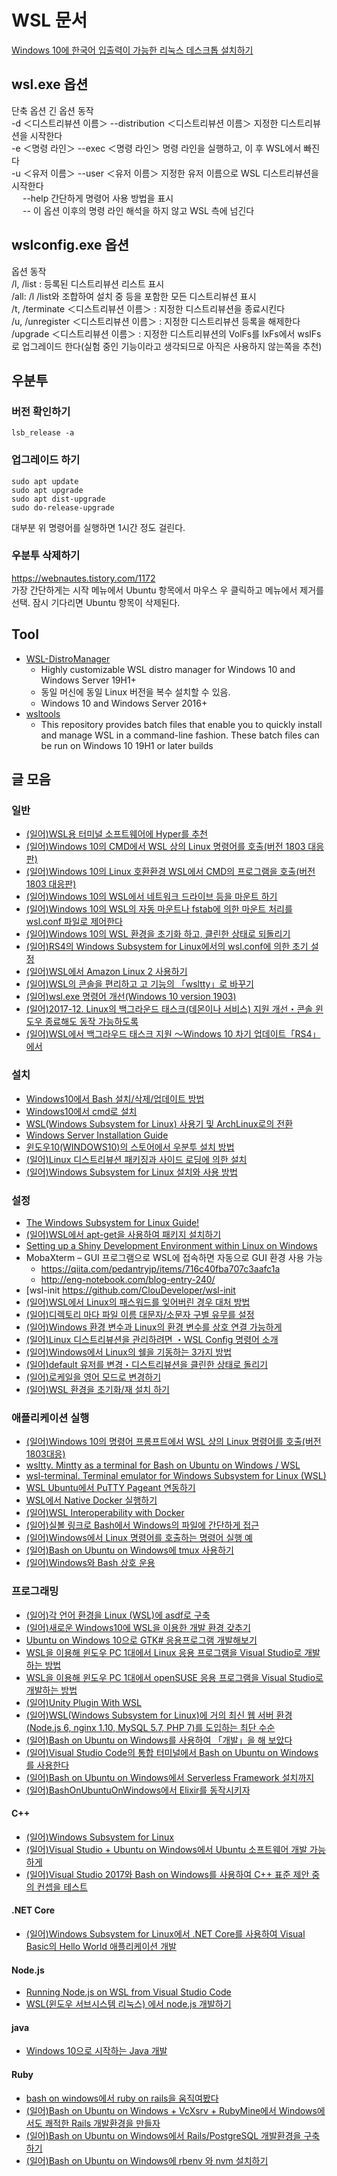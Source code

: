 # WSL 문서
[Windows 10에 한국어 입출력이 가능한 리눅스 데스크톱 설치하기](https://medium.com/rkttu/windows-10%EC%97%90-%ED%95%9C%EA%B5%AD%EC%96%B4-%EC%9E%85%EC%B6%9C%EB%A0%A5%EC%9D%B4-%EA%B0%80%EB%8A%A5%ED%95%9C-%EB%A6%AC%EB%88%85%EC%8A%A4-%EB%8D%B0%EC%8A%A4%ED%81%AC%ED%86%B1-%EC%84%A4%EC%B9%98%ED%95%98%EA%B8%B0-77208fb019db)  
    
## wsl.exe 옵션
단축 옵션		긴 옵션	동작  
-d ＜디스트리뷰션 이름＞		--distribution ＜디스트리뷰션 이름＞	지정한 디스트리뷰션을 시작한다  
-e ＜명령 라인＞	--exec ＜명령 라인＞	명령 라인을 실행하고, 이 후 WSL에서 빠진다  
-u ＜유저 이름＞	--user ＜유저 이름＞	지정한 유저 이름으로 WSL 디스트리뷰션을 시작한다  
　						--help						간단하게 명령어 사용 방법을 표시  
　						--							이 옵션 이후의 명령 라인 해석을 하지 않고 WSL 측에 넘긴다  
  
  
## wslconfig.exe 옵션
옵션	동작  
/l, /list :		등록된 디스트리뷰션 리스트 표시  
/all:		/l /list와 조합하여 설치 중 등을 포함한 모든 디스트리뷰션 표시  
/t, /terminate ＜디스트리뷰션 이름＞ :		지정한 디스트리뷰션을 종료시킨다  
/u, /unregister ＜디스트리뷰션 이름＞ :		지정한 디스트리뷰션 등록을 해제한다  
/upgrade ＜디스트리뷰션 이름＞ :		지정한 디스트리뷰션의 VolFs를 lxFs에서 wslFs로 업그레이드 한다(실험 중인 기능이라고 생각되므로 아직은 사용하지 않는쪽을 추천)  
  
  
  
## 우분투 
### 버전 확인하기  
  
```
lsb_release -a
```
  
  
### 업그레이드 하기
  
```
sudo apt update
sudo apt upgrade
sudo apt dist-upgrade
sudo do-release-upgrade
```  
대부분 위 명령어를 실행하면 1시간 정도 걸린다.  
  
  
### 우분투 삭제하기  
https://webnautes.tistory.com/1172  
가장 간단하게는 시작 메뉴에서 Ubuntu 항목에서 마우스 우 클릭하고 메뉴에서 제거를 선택. 잠시 기다리면 Ubuntu 항목이 삭제된다.    
  
  
  
## Tool
- [WSL-DistroManager](https://github.com/rkttu/WSL-DistroManager )
    - Highly customizable WSL distro manager for Windows 10 and Windows Server 19H1+
    - 동일 머신에 동일 Linux 버전을 복수 설치할 수 있음.
    - Windows 10 and Windows Server 2016+
- [wsltools](https://github.com/rkttu/wsltools )
    - This repository provides batch files that enable you to quickly install and manage WSL in a command-line fashion. These batch files can be run on Windows 10 19H1 or later builds
  
  
  
## 글 모음 
  
### 일반
- [(일어)WSL용 터미널 소프트웨어에 Hyper를 추천](https://qiita.com/WGG_SH/items/65416692d545f888c6a9  )  
- [(일어)Windows 10의 CMD에서 WSL 상의 Linux 명령어를 호출(버전 1803 대응판)](http://www.atmarkit.co.jp/ait/articles/1805/24/news022.html  )  
- [(일어)Windows 10의 Linux 호환환경 WSL에서 CMD의 프로그램을 호출(버전 1803 대응판)](http://www.atmarkit.co.jp/ait/articles/1805/31/news052.html   )
- [(일어)Windows 10의 WSL에서 네트워크 드라이브 등을 마운트 하기](http://www.atmarkit.co.jp/ait/articles/1806/08/news042.html )
- [(일어)Windows 10의 WSL의 자동 마운트나 fstab에 의한 마운트 처리를 wsl.conf 파일로 제어한다](http://www.atmarkit.co.jp/ait/articles/1807/12/news036.html ) 
- [(일어)Windows 10의 WSL 환경을 초기화 하고, 클린한 상태로 되돌리기](http://www.atmarkit.co.jp/ait/articles/1807/06/news028.html )  
- [(일어)RS4의 Windows Subsystem for Linux에서의 wsl.conf에 의한 초기 설정](http://ascii.jp/elem/000/001/634/1634120/ )  
- [(일어)WSL에서 Amazon Linux 2 사용하기](https://qiita.com/noumia/items/9fecd2a7c3ea4acb696e )  
- [(일어)WSL의 콘솔을 편리하고 고 기능의 「wsltty」로 바꾸기](http://www.atmarkit.co.jp/ait/articles/1812/13/news031.html )  
- [(일어)wsl.exe 명령어 개선(Windows 10 version 1903)](https://kledgeb.blogspot.com/2019/02/wsl-168-wslexewindows-10-version-1903.html )
- [(일어)2017-12. Linux의 백그라운드 태스크(데몬이나 서비스) 지원 개선・콘솔 윈도우 종료해도 동작 가능하도록](https://kledgeb.blogspot.kr/2017/12/wsl-124-linux.html  )
- [(일어)WSL에서 백그라우드 태스크 지원 ～Windows 10 차기 업데이트「RS4」에서](https://forest.watch.impress.co.jp/docs/news/1095045.html  )
   
  
### 설치
- [Windows10에서 Bash 설치/삭제/업데이트 방법](https://blog.gaerae.com/2016/08/install-bash-windows-10.html )
- [Windows10에서 cmd로 설치](https://docs.microsoft.com/en-us/windows/wsl/install-manual )
- [WSL(Windows Subsystem for Linux) 사용기 및 ArchLinux로의 전환](https://blog.naver.com/youseok0/221220130943 )
- [Windows Server Installation Guide](https://docs.microsoft.com/en-us/windows/wsl/install-on-server )
- [윈도우10(WINDOWS10)의 스토어에서 우분투 설치 방법](http://psychoria.tistory.com/archive/20171019 )
- [(일어)Linux 디스트리뷰션 패키징과 사이드 로딩에 의한 설치](https://opcdiary.net/?p=41132 )
- [(일어)Windows Subsystem for Linux 설치와 사용 방법](http://www.buildinsider.net/enterprise/bashonwindows/01 )
        
    
### 설정
- [The Windows Subsystem for Linux Guide!](http://wsl-guide.org/en/latest/ )
- [(일어)WSL에서 apt-get을 사용하여 패키지 설치하기](http://www.atmarkit.co.jp/ait/articles/1608/24/news038.html )
- [Setting up a Shiny Development Environment within Linux on Windows](https://www.hanselman.com/blog/SettingUpAShinyDevelopmentEnvironmentWithinLinuxOnWindows10.aspx )
- MobaXterm – GUI 프로그램으로 WSL에 접속하면 자동으로 GUI 환경 사용 가능
    - https://qiita.com/pedantryjp/items/716c40fba707c3aafc1a
    - http://eng-notebook.com/blog-entry-240/
- [wsl-init  https://github.com/ClouDeveloper/wsl-init
- [(일어)WSL에서 Linux의 패스워드를 잊어버린 경우 대처 방법](https://linuxfan.info/wsl-password-reset )
- [(일어)디렉토리 마다 파일 이름 대문자/소문자 구별 유무를 설정](https://kledgeb.blogspot.kr/2018/03/wsl-136.html )
- [(일어)Windows 환경 변수과 Linux의 환경 변수를 상호 연결 가능하게](https://kledgeb.blogspot.kr/2017/12/wsl-128-windowslinux.html )
- [(일어)Linux 디스트리뷰션을 관리하려면 ・WSL Config 명령어 소개](https://kledgeb.blogspot.kr/2017/12/wsl-121-linuxwsl-config.html )
- [(일어)Windows에서 Linux의 쉘을 기동하는 3가지 방법](https://kledgeb.blogspot.kr/2017/12/wsl-122-windowslinux3.html )
- [(일어)default 유저를 변경・디스트리뷰션을 클린한 상태로 돌리기](https://kledgeb.blogspot.kr/2017/12/wsl-123.html )
- [(일어)로케일을 영어 모드로 변경하기](http://www.atmarkit.co.jp/ait/articles/1610/14/news033.html )
- [(일어)WSL 환경을 초기화/재 설치 하기](http://www.atmarkit.co.jp/ait/articles/1610/05/news033.html )
  
  
### 애플리케이션 실행
- [(일어)Windows 10의 명령어 프롬프트에서 WSL 상의 Linux 명령어를 호출(버전 1803대응)](http://www.atmarkit.co.jp/ait/articles/1805/24/news022.html )
- [wsltty. Mintty as a terminal for Bash on Ubuntu on Windows / WSL](https://github.com/mintty/wsltty )
- [wsl-terminal. Terminal emulator for Windows Subsystem for Linux (WSL)](https://goreliu.github.io/wsl-terminal/ )
- [WSL Ubuntu에서 PuTTY Pageant 연동하기](https://medium.com/@rkttu/wsl-ubuntu%EC%97%90%EC%84%9C-putty-pageant-%EC%97%B0%EB%8F%99%ED%95%98%EA%B8%B0-942660a32041 )
- [WSL에서 Native Docker 실행하기](https://medium.com/@rkttu/wsl%EC%97%90%EC%84%9C-native-docker-%EC%8B%A4%ED%96%89%ED%95%98%EA%B8%B0-ff75b1627a87 )
- [(일어)WSL Interoperability with Docker](https://opcdiary.net/?p=38867 )
- [(일어)실볼 링크로 Bash에서 Windows의 파일에 간단하게 접근](https://kledgeb.blogspot.kr/2017/01/wsl-70-bashwindows.html )
- [(일어)Windows에서 Linux 명령어를 호출하는 명령어 실행 예](https://kledgeb.blogspot.kr/2016/10/wsl-50-windowslinux.html )
- [(일어)Bash on Ubuntu on Windows에 tmux 사용하기](https://kledgeb.blogspot.kr/2016/06/wsl-23-bash-on-ubuntu-on-windowstmux.html )
- [(일어)Windows와 Bash 상호 운용](https://kledgeb.blogspot.kr/2016/11/wsl-53-windowsbash.html )
  
  
### 프로그래밍
- [(일어)각 언어 환경을 Linux (WSL)에 asdf로 구축](https://qiita.com/kikuchi_kentaro/items/d951fa7ca7c9c29a77dc )
- [(일어)새로운 Windows10에 WSL을 이용한 개발 환경 갖추기](https://qiita.com/b-inary/items/0f29a825f041787430ff )   	  
- [Ubuntu on Windows 10으로 GTK# 응용프로그램 개발해보기](http://rkttu.com/2016/08/07/ubuntu-on-windows-10%EC%9C%BC%EB%A1%9C-gtk-%EC%9D%91%EC%9A%A9%ED%94%84%EB%A1%9C%EA%B7%B8%EB%9E%A8-%EA%B0%9C%EB%B0%9C%ED%95%B4%EB%B3%B4%EA%B8%B0/ )
- [WSL을 이용해 윈도우 PC 1대에서 Linux 응용 프로그램을 Visual Studio로 개발하는 방법](http://www.sysnet.pe.kr/2/0/11390 )
- [WSL을 이용해 윈도우 PC 1대에서 openSUSE 응용 프로그램을 Visual Studio로 개발하는 방법](http://www.sysnet.pe.kr/2/0/11391 )
- [(일어)Unity Plugin With WSL](https://github.com/keijiro/UnityPluginWithWSL )
- [(일어)WSL(Windows Subsystem for Linux)에 거의 최신 웹 서버 환경(Node.js 6, nginx 1.10, MySQL 5.7, PHP 7)를 도입하는 최단 수순](http://qiita.com/kent_ocean/items/dc252b5d8183dfc6da57 )
- [(일어)Bash on Ubuntu on Windows를 사용하여 「개발」을 해 보았다](http://www.buildinsider.net/enterprise/bashonwindows/02 )
- [(일어)Visual Studio Code의 통합 터미널에서 Bash on Ubuntu on Windows를 사용한다](http://qiita.com/horihiro/items/d1845d6326b7aba6a7f7 )
- [(일어)Bash on Ubuntu on Windows에서 Serverless Framework 설치까지](http://qiita.com/saitotak/items/dcd7d59a4e75242d46dc )
- [(일어)BashOnUbuntuOnWindows에서 Elixir를 동작시키자](http://qiita.com/aoshimanoa/items/e75d758dd2c7d14e3d74 )
     
  
#### C++
- [(일어)Windows Subsystem for Linux](http://samuraism.com/products/jetbrains/clion/clion-2018-1 )
- [(일어)Visual Studio + Ubuntu on Windows에서 Ubuntu 소프트웨어 개발 가능하게](https://kledgeb.blogspot.kr/2017/02/wsl-75-visual-studio-ubuntu-on.html )
- [(일어)Visual Studio 2017와 Bash on Windows를 사용하여 C++ 표준 제안 중의 컨셉을 테스트](http://nekko1119.hatenablog.com/entry/2017/04/17/024318 )
  
  
#### .NET Core
- [(일어)Windows Subsystem for Linux에서 .NET Core를 사용하여 Visual Basic의 Hello World 애플리케이션 개발](https://qiita.com/yaju/items/ce0cbb79f27110d96afe )
  
  
#### Node.js
- [Running Node.js on WSL from Visual Studio Code](https://blogs.msdn.microsoft.com/commandline/2017/10/27/running-node-js-on-wsl-from-visual-studio-code/ )
- [WSL(윈도우 서브시스템 리눅스) 에서 node.js 개발하기](http://blog.hazard.kr/archives/838 )
  
  
#### java
- [Windows 10으로 시작하는 Java 개발](https://medium.com/@rkttu/start-java-dev-with-win-10-402cb91126fd )
  
  
#### Ruby
- [bash on windows에서 ruby on rails을 움직여봤다](http://nekko1119.hatenablog.com/entry/2016/08/08/115848 )
- [(일어)Bash on Ubuntu on Windows + VcXsrv + RubyMine에서 Windows에서도 쾌적한 Rails 개발환경을 만들자](http://qiita.com/fukuramikake/items/283b817c16725af79a28 )
- [(일어)Bash on Ubuntu on Windows에서 Rails/PostgreSQL 개발환경을 구축하기](http://qiita.com/yusuke_konishi/items/bb99faceada542ce2017 )
- [(일어)Bash on Ubuntu on Windows에 rbenv 와 nvm 설치하기](http://qiita.com/rerofumi/items/d06745f7514b400e5dfd )